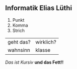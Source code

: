 ## Informatik Elias Lüthi

<ol>
<li> Punkt </li>
<li> Komma</li>
<li> Strich</li>
</ol>

<table>
<tr>
<td> geht das? </td>
<td> wirklich? </td>
</tr>
<tr>
<td> wahnsinn</td>
<td>klasse</td>
</table>


*Das ist Kursiv* **und das Fett!!**
